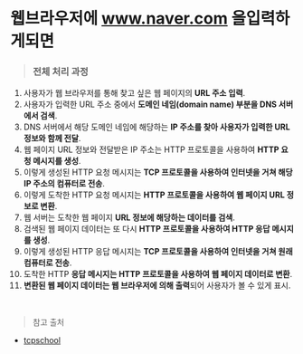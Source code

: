 # 웹브라우저에 www.naver.com 을입력하게되면

> ### 전체 처리 과정
1. 사용자가 웹 브라우저를 통해 찾고 싶은 웹 페이지의 **URL 주소 입력**.
2. 사용자가 입력한 URL 주소 중에서 **도메인 네임(domain name) 부분을 DNS 서버에서 검색**.
3. DNS 서버에서 해당 도메인 네임에 해당하는 **IP 주소를 찾아 사용자가 입력한 URL 정보와 함께 전달**.
4. 웹 페이지 URL 정보와 전달받은 IP 주소는 HTTP 프로토콜을 사용하여 **HTTP 요청 메시지를 생성**.
5. 이렇게 생성된 HTTP 요청 메시지는 **TCP 프로토콜을 사용하여 인터넷을 거쳐 해당 IP 주소의 컴퓨터로 전송**.
6. 이렇게 도착한 HTTP 요청 메시지는 **HTTP 프로토콜을 사용하여 웹 페이지 URL 정보로 변환**.
7. 웹 서버는 도착한 웹 페이지 **URL 정보에 해당하는 데이터를 검색**.
8. 검색된 웹 페이지 데이터는 또 다시 **HTTP 프로토콜을 사용하여 HTTP 응답 메시지를 생성**.
9. 이렇게 생성된 HTTP 응답 메시지는 **TCP 프로토콜을 사용하여 인터넷을 거쳐 원래 컴퓨터로 전송**.
10. 도착한 HTTP **응답 메시지는 HTTP 프로토콜을 사용하여 웹 페이지 데이터로 변환**.
11. **변환된 웹 페이지 데이터는 웹 브라우저에 의해 출력**되어 사용자가 볼 수 있게 표시.

<br>

> 참고 출처
- [tcpschool](http://tcpschool.com/webbasic/works)
